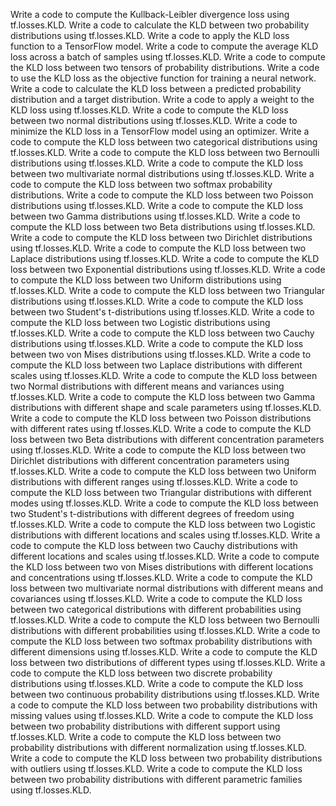 Write a code to compute the Kullback-Leibler divergence loss using tf.losses.KLD.
Write a code to calculate the KLD between two probability distributions using tf.losses.KLD.
Write a code to apply the KLD loss function to a TensorFlow model.
Write a code to compute the average KLD loss across a batch of samples using tf.losses.KLD.
Write a code to compute the KLD loss between two tensors of probability distributions.
Write a code to use the KLD loss as the objective function for training a neural network.
Write a code to calculate the KLD loss between a predicted probability distribution and a target distribution.
Write a code to apply a weight to the KLD loss using tf.losses.KLD.
Write a code to compute the KLD loss between two normal distributions using tf.losses.KLD.
Write a code to minimize the KLD loss in a TensorFlow model using an optimizer.
Write a code to compute the KLD loss between two categorical distributions using tf.losses.KLD.
Write a code to compute the KLD loss between two Bernoulli distributions using tf.losses.KLD.
Write a code to compute the KLD loss between two multivariate normal distributions using tf.losses.KLD.
Write a code to compute the KLD loss between two softmax probability distributions.
Write a code to compute the KLD loss between two Poisson distributions using tf.losses.KLD.
Write a code to compute the KLD loss between two Gamma distributions using tf.losses.KLD.
Write a code to compute the KLD loss between two Beta distributions using tf.losses.KLD.
Write a code to compute the KLD loss between two Dirichlet distributions using tf.losses.KLD.
Write a code to compute the KLD loss between two Laplace distributions using tf.losses.KLD.
Write a code to compute the KLD loss between two Exponential distributions using tf.losses.KLD.
Write a code to compute the KLD loss between two Uniform distributions using tf.losses.KLD.
Write a code to compute the KLD loss between two Triangular distributions using tf.losses.KLD.
Write a code to compute the KLD loss between two Student's t-distributions using tf.losses.KLD.
Write a code to compute the KLD loss between two Logistic distributions using tf.losses.KLD.
Write a code to compute the KLD loss between two Cauchy distributions using tf.losses.KLD.
Write a code to compute the KLD loss between two von Mises distributions using tf.losses.KLD.
Write a code to compute the KLD loss between two Laplace distributions with different scales using tf.losses.KLD.
Write a code to compute the KLD loss between two Normal distributions with different means and variances using tf.losses.KLD.
Write a code to compute the KLD loss between two Gamma distributions with different shape and scale parameters using tf.losses.KLD.
Write a code to compute the KLD loss between two Poisson distributions with different rates using tf.losses.KLD.
Write a code to compute the KLD loss between two Beta distributions with different concentration parameters using tf.losses.KLD.
Write a code to compute the KLD loss between two Dirichlet distributions with different concentration parameters using tf.losses.KLD.
Write a code to compute the KLD loss between two Uniform distributions with different ranges using tf.losses.KLD.
Write a code to compute the KLD loss between two Triangular distributions with different modes using tf.losses.KLD.
Write a code to compute the KLD loss between two Student's t-distributions with different degrees of freedom using tf.losses.KLD.
Write a code to compute the KLD loss between two Logistic distributions with different locations and scales using tf.losses.KLD.
Write a code to compute the KLD loss between two Cauchy distributions with different locations and scales using tf.losses.KLD.
Write a code to compute the KLD loss between two von Mises distributions with different locations and concentrations using tf.losses.KLD.
Write a code to compute the KLD loss between two multivariate normal distributions with different means and covariances using tf.losses.KLD.
Write a code to compute the KLD loss between two categorical distributions with different probabilities using tf.losses.KLD.
Write a code to compute the KLD loss between two Bernoulli distributions with different probabilities using tf.losses.KLD.
Write a code to compute the KLD loss between two softmax probability distributions with different dimensions using tf.losses.KLD.
Write a code to compute the KLD loss between two distributions of different types using tf.losses.KLD.
Write a code to compute the KLD loss between two discrete probability distributions using tf.losses.KLD.
Write a code to compute the KLD loss between two continuous probability distributions using tf.losses.KLD.
Write a code to compute the KLD loss between two probability distributions with missing values using tf.losses.KLD.
Write a code to compute the KLD loss between two probability distributions with different support using tf.losses.KLD.
Write a code to compute the KLD loss between two probability distributions with different normalization using tf.losses.KLD.
Write a code to compute the KLD loss between two probability distributions with outliers using tf.losses.KLD.
Write a code to compute the KLD loss between two probability distributions with different parametric families using tf.losses.KLD.